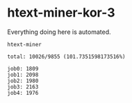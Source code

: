 # htext-miner-kor-3

Everything doing here is automated.

```
htext-miner

total: 10026/9855 (101.7351598173516%)

job0: 1809
job1: 2098
job2: 1980
job3: 2163
job4: 1976
```
